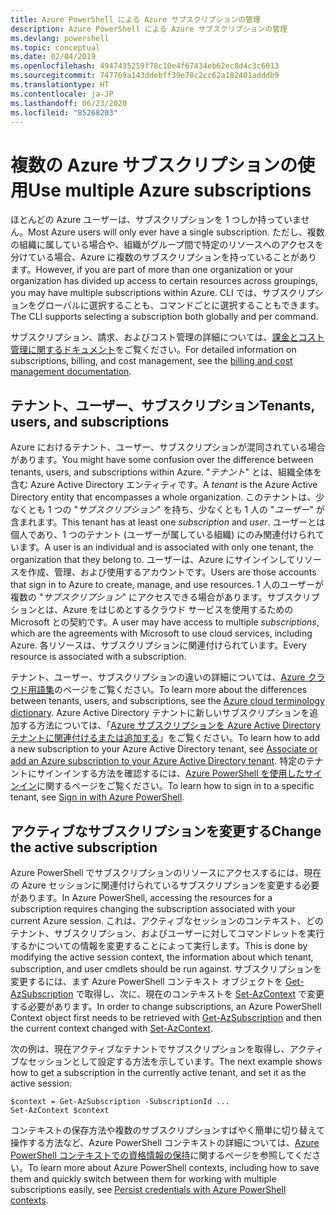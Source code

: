 ```yaml
---
title: Azure PowerShell による Azure サブスクリプションの管理
description: Azure PowerShell による Azure サブスクリプションの管理
ms.devlang: powershell
ms.topic: conceptual
ms.date: 02/04/2019
ms.openlocfilehash: 4947435259f78c10e4f67434eb62ec8d4c3c6013
ms.sourcegitcommit: 747769a143ddebff39e78c2cc62a182401adddb9
ms.translationtype: HT
ms.contentlocale: ja-JP
ms.lasthandoff: 06/23/2020
ms.locfileid: "85268203"
---
```

# <a name="use-multiple-azure-subscriptions"></a><span data-ttu-id="f32bf-103">複数の Azure サブスクリプションの使用</span><span class="sxs-lookup"><span data-stu-id="f32bf-103">Use multiple Azure subscriptions</span></span>

<span data-ttu-id="f32bf-104">ほとんどの Azure ユーザーは、サブスクリプションを 1 つしか持っていません。</span><span class="sxs-lookup"><span data-stu-id="f32bf-104">Most Azure users will only ever have a single subscription.</span></span> <span data-ttu-id="f32bf-105">ただし、複数の組織に属している場合や、組織がグループ間で特定のリソースへのアクセスを分けている場合、Azure に複数のサブスクリプションを持っていることがあります。</span><span class="sxs-lookup"><span data-stu-id="f32bf-105">However, if you are part of more than one organization or your organization has divided up access to certain resources across groupings, you may have multiple subscriptions within Azure.</span></span> <span data-ttu-id="f32bf-106">CLI では、サブスクリプションをグローバルに選択することも、コマンドごとに選択することもできます。</span><span class="sxs-lookup"><span data-stu-id="f32bf-106">The CLI supports selecting a subscription both globally and per command.</span></span>

<span data-ttu-id="f32bf-107">サブスクリプション、請求、およびコスト管理の詳細については、[課金とコスト管理に関するドキュメント](/azure/billing/)をご覧ください。</span><span class="sxs-lookup"><span data-stu-id="f32bf-107">For detailed information on subscriptions, billing, and cost management, see the [billing and cost management documentation](/azure/billing/).</span></span>

## <a name="tenants-users-and-subscriptions"></a><span data-ttu-id="f32bf-108">テナント、ユーザー、サブスクリプション</span><span class="sxs-lookup"><span data-stu-id="f32bf-108">Tenants, users, and subscriptions</span></span>

<span data-ttu-id="f32bf-109">Azure におけるテナント、ユーザー、サブスクリプションが混同されている場合があります。</span><span class="sxs-lookup"><span data-stu-id="f32bf-109">You might have some confusion over the difference between tenants, users, and subscriptions within Azure.</span></span> <span data-ttu-id="f32bf-110">"_テナント_" とは、組織全体を含む Azure Active Directory エンティティです。</span><span class="sxs-lookup"><span data-stu-id="f32bf-110">A _tenant_ is the Azure Active Directory entity that encompasses a whole organization.</span></span> <span data-ttu-id="f32bf-111">このテナントは、少なくとも 1 つの "_サブスクリプション_" を持ち、少なくとも 1 人の "_ユーザー_" が含まれます。</span><span class="sxs-lookup"><span data-stu-id="f32bf-111">This tenant has at least one _subscription_ and _user_.</span></span> <span data-ttu-id="f32bf-112">ユーザーとは個人であり、1 つのテナント (ユーザーが属している組織) にのみ関連付けられています。</span><span class="sxs-lookup"><span data-stu-id="f32bf-112">A user is an individual and is associated with only one tenant, the organization that they belong to.</span></span> <span data-ttu-id="f32bf-113">ユーザーは、Azure にサインインしてリソースを作成、管理、および使用するアカウントです。</span><span class="sxs-lookup"><span data-stu-id="f32bf-113">Users are those accounts that sign in to Azure to create, manage, and use resources.</span></span>
<span data-ttu-id="f32bf-114">1 人のユーザーが複数の "_サブスクリプション_" にアクセスできる場合があります。サブスクリプションとは、Azure をはじめとするクラウド サービスを使用するための Microsoft との契約です。</span><span class="sxs-lookup"><span data-stu-id="f32bf-114">A user may have access to multiple _subscriptions_, which are the agreements with Microsoft to use cloud services, including Azure.</span></span> <span data-ttu-id="f32bf-115">各リソースは、サブスクリプションに関連付けられています。</span><span class="sxs-lookup"><span data-stu-id="f32bf-115">Every resource is associated with a subscription.</span></span>

<span data-ttu-id="f32bf-116">テナント、ユーザー、サブスクリプションの違いの詳細については、[Azure クラウド用語集](/azure/azure-glossary-cloud-terminology)のページをご覧ください。</span><span class="sxs-lookup"><span data-stu-id="f32bf-116">To learn more about the differences between tenants, users, and subscriptions, see the [Azure cloud terminology dictionary](/azure/azure-glossary-cloud-terminology).</span></span>  <span data-ttu-id="f32bf-117">Azure Active Directory テナントに新しいサブスクリプションを追加する方法については、「[Azure サブスクリプションを Azure Active Directory テナントに関連付けるまたは追加する](/azure/active-directory/active-directory-how-subscriptions-associated-directory)」をご覧ください。</span><span class="sxs-lookup"><span data-stu-id="f32bf-117">To learn how to add a new subscription to your Azure Active Directory tenant, see [Associate or add an Azure subscription to your Azure Active Directory tenant](/azure/active-directory/active-directory-how-subscriptions-associated-directory).</span></span>
<span data-ttu-id="f32bf-118">特定のテナントにサインインする方法を確認するには、[Azure PowerShell を使用したサインイン](/powershell/azure/authenticate-azureps)に関するページをご覧ください。</span><span class="sxs-lookup"><span data-stu-id="f32bf-118">To learn how to sign in to a specific tenant, see [Sign in with Azure PowerShell](/powershell/azure/authenticate-azureps).</span></span>

## <a name="change-the-active-subscription"></a><span data-ttu-id="f32bf-119">アクティブなサブスクリプションを変更する</span><span class="sxs-lookup"><span data-stu-id="f32bf-119">Change the active subscription</span></span>

<span data-ttu-id="f32bf-120">Azure PowerShell でサブスクリプションのリソースにアクセスするには、現在の Azure セッションに関連付けられているサブスクリプションを変更する必要があります。</span><span class="sxs-lookup"><span data-stu-id="f32bf-120">In Azure PowerShell, accessing the resources for a subscription requires changing the subscription associated with your current Azure session.</span></span>
<span data-ttu-id="f32bf-121">これは、アクティブなセッションのコンテキスト、どのテナント、サブスクリプション、およびユーザーに対してコマンドレットを実行するかについての情報を変更することによって実行します。</span><span class="sxs-lookup"><span data-stu-id="f32bf-121">This is done by modifying the active session context, the information about which tenant, subscription, and user cmdlets should be run against.</span></span>
<span data-ttu-id="f32bf-122">サブスクリプションを変更するには、まず Azure PowerShell コンテキスト オブジェクトを [Get-AzSubscription](/powershell/module/az.accounts/get-azsubscription) で取得し、次に、現在のコンテキストを [Set-AzContext](/powershell/module/az.accounts/set-azcontext) で変更する必要があります。</span><span class="sxs-lookup"><span data-stu-id="f32bf-122">In order to change subscriptions, an Azure PowerShell Context object first needs to be retrieved with [Get-AzSubscription](/powershell/module/az.accounts/get-azsubscription) and then the current context changed with [Set-AzContext](/powershell/module/az.accounts/set-azcontext).</span></span>

<span data-ttu-id="f32bf-123">次の例は、現在アクティブなテナントでサブスクリプションを取得し、アクティブなセッションとして設定する方法を示しています。</span><span class="sxs-lookup"><span data-stu-id="f32bf-123">The next example shows how to get a subscription in the currently active tenant, and set it as the active session:</span></span>

```powershell-interactive
$context = Get-AzSubscription -SubscriptionId ...
Set-AzContext $context
```

<span data-ttu-id="f32bf-124">コンテキストの保存方法や複数のサブスクリプションすばやく簡単に切り替えて操作する方法など、Azure PowerShell コンテキストの詳細については、[Azure PowerShell コンテキストでの資格情報の保持](context-persistence.md)に関するページを参照してください。</span><span class="sxs-lookup"><span data-stu-id="f32bf-124">To learn more about Azure PowerShell contexts, including how to save them and quickly switch between them for working with multiple subscriptions easily, see [Persist credentials with Azure PowerShell contexts](context-persistence.md).</span></span>
